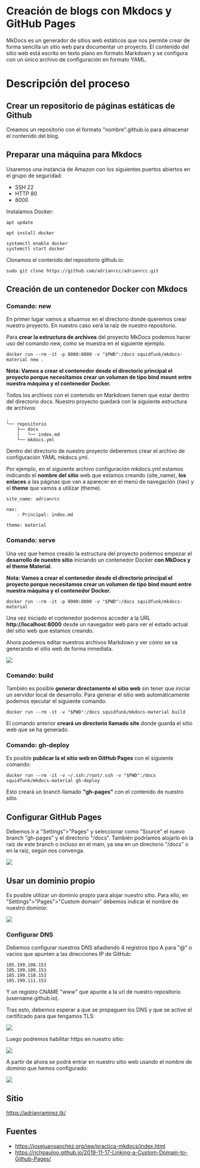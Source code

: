 # Creación de blogs con Mkdocs y GitHub Pages

MkDocs es un generador de sitios web estáticos que nos permite crear de forma sencilla un sitio web para documentar un proyecto. El contenido del sitio web está escrito en texto plano en formato Markdown y se configura con un único archivo de configuración en formato YAML.

# Descripción del proceso

## Crear un repositorio de páginas estáticas de Github

Creamos un repositorio con el formato "nombre".github.io para almacenar el contenido del blog.

## Preparar una máquina para Mkdocs

Usaremos una instancia de Amazon con los siguientes puertos abiertos en el grupo de seguridad:

- SSH 22
- HTTP 80
- 8000

Instalamos Docker:

~~~
apt update

apt install docker 

systemctl enable docker
systemctl start docker
~~~

Clonamos el contenido del repositorio github.io:

~~~
sudo git clone https://github.com/adrianrcc/adrianrcc.git
~~~

## Creación de un contenedor Docker con Mkdocs


### Comando: new

En primer lugar vamos a situarnos en el directorio donde queremos crear nuestro proyecto. En nuestro caso será la raíz de nuestro repositorio.

Para **crear la estructura de archivos** del proyecto MkDocs podemos hacer uso del comando new, como se muestra en el siguiente ejemplo.

~~~
docker run --rm -it -p 8000:8000 -v "$PWD":/docs squidfunk/mkdocs-material new .
~~~

**Nota: Vamos a crear el contenedor desde el directorio principal el proyecto porque necesitamos crear un volumen de tipo bind mount entre nuestra máquina y el contenedor Docker.**


Todos los archivos con el contenido en Markdown tienen que estar dentro del directorio docs. Nuestro proyecto quedará con la siguiente estructura de archivos:

~~~
.
└── repositorio
    ├── docs
    │   └── index.md
    └── mkdocs.yml
~~~

Dentro del directorio de nuestro proyecto deberemos crear el archivo de configuración YAML mkdocs.yml.

Por ejemplo, en el siguiente archivo configuración mkdocs.yml estamos indicando el **nombre del sitio** web que estamos creando (site_name), **los enlaces** a las páginas que van a aparecer en el menú de navegación (nav) y el **theme** que vamos a utilizar (theme).
~~~
site_name: adrianrcc

nav:
    - Principal: index.md

theme: material
~~~

### Comando: serve

Una vez que hemos creado la estructura del proyecto podemos empezar el **desarrollo de nuestro sitio** iniciando un contenedor Docker **con MkDocs y el theme Material**.

**Nota: Vamos a crear el contenedor desde el directorio principal el proyecto porque necesitamos crear un volumen de tipo bind mount entre nuestra máquina y el contenedor Docker.**

~~~
docker run --rm -it -p 8000:8000 -v "$PWD":/docs squidfunk/mkdocs-material
~~~

Una vez iniciado el contenedor podemos acceder a la URL **http://localhost:8000** desde un navegador web para ver el estado actual del sitio web que estamos creando.

Ahora podemos editar nuestros archivos Markdown y ver cómo se va generando el sitio web de forma inmediata.

![](https://raw.githubusercontent.com/adrianrcc/iaw_mkdocs/main/images/Captura%20de%20pantalla%202021-06-03%20215011.png)

### Comando: build

También es posible **generar directamente el sitio web** sin tener que iniciar un servidor local de desarrollo. Para generar el sitio web automáticamente podemos ejecutar el siguiente comando:

~~~
docker run --rm -it -v "$PWD":/docs squidfunk/mkdocs-material build
~~~

El comando anterior **creará un directorio llamado site** donde guarda el sitio web que se ha generado.

### Comando: gh-deploy

Es posible **publicar la el sitio web en GitHub Pages** con el siguiente comando:

~~~
docker run --rm -it -v ~/.ssh:/root/.ssh -v "$PWD":/docs squidfunk/mkdocs-material gh-deploy
~~~

Esto creará un branch llamado **"gh-pages"** con el contenido de nuestro sitio.

## Configurar GitHub Pages

Debemos ir a "Settings">"Pages" y seleccionar como "Source" el nuevo branch "gh-pages" y el directorio "/docs". También podríamos alojarlo en la raíz de este branch o incluso en el main, ya sea en un directorio "/docs" o en la raíz, según nos convenga.

![](https://raw.githubusercontent.com/adrianrcc/iaw_mkdocs/main/images/Captura%20de%20pantalla%202021-06-04%20182951.png)

## Usar un dominio propio

Es posible utilizar un dominio propio para alojar nuestro sitio. Para ello, en "Settings">"Pages">"Custom domain" debemos indicar el nombre de nuestro dominio:

![](https://raw.githubusercontent.com/adrianrcc/iaw_mkdocs/main/images/Captura%20de%20pantalla%202021-06-04%20202816.png)

### Configurar DNS

Debemos configurar nuestros DNS añadiendo 4 registros tipo A para "@" o vacíos que apunten a las direcciones IP de GitHub:

~~~
185.199.108.153
185.199.109.153
185.199.110.153
185.199.111.153
~~~

Y un registro CNAME "www" que apunte a la url de nuestro repositorio (username.github.io).

Tras esto, debemos esperar a que se propaguen los DNS y que se active el certificado para que tengamos TLS:

![](https://raw.githubusercontent.com/adrianrcc/iaw_mkdocs/main/images/Captura%20de%20pantalla%202021-06-04%20202831.png)

Luego podremos habilitar https en nuestro sitio:

![](https://raw.githubusercontent.com/adrianrcc/iaw_mkdocs/main/images/Captura%20de%20pantalla%202021-06-04%20202906.png)

A partir de ahora se podrá entrar en nuestro sitio web usando el nombre de dominio que hemos configurado:

![](https://raw.githubusercontent.com/adrianrcc/iaw_mkdocs/main/images/Captura%20de%20pantalla%202021-06-04%20204518.png)

## Sitio 

https://adrianramirez.tk/

## Fuentes

- https://josejuansanchez.org/iaw/practica-mkdocs/index.html
- https://richpauloo.github.io/2019-11-17-Linking-a-Custom-Domain-to-Github-Pages/

